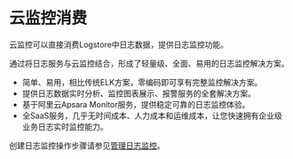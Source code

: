 # 云监控消费

云监控可以直接消费Logstore中日志数据，提供日志监控功能。

通过将日志服务与云监控结合，形成了轻量级、全面、易用的日志监控解决方案。

-   简单、易用，相比传统ELK方案，零编码即可享有完整监控解决方案。
-   提供日志数据实时分析、监控图表展示、报警服务的全套解决方案。
-   基于阿里云Apsara Monitor服务，提供稳定可靠的日志监控体验。
-   全SaaS服务，几乎无时间成本、人力成本和运维成本，让您快速拥有企业级业务日志实时监控能力。

创建日志监控操作步骤请参见[管理日志监控]()。

